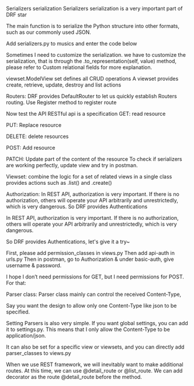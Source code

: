 Serializers serialization
Serializers serialization is a very important part of DRF star

The main function is to serialize the Python structure into other formats, such as our commonly used JSON.

Add serializers.py to musics and enter the code below

Sometimes I need to customize the serialization.
we have to customize the serialization, that is through the .to_representation(self, value) method, please refer to Custom relational fields for more explanation.


viewset.ModelView set defines all CRUD operations
A viewset provides create, retrieve, update, destroy and list actions

Routers:
DRF provides DefaultRouter to let us quickly establish Routers routing.
Use Register method to register route

Now test the API
RESTful api is a specification
GET: read resource

PUT: Replace resource

DELETE: delete resources

POST: Add resource

PATCH: Update part of the content of the resource
To check if serializers are working perfectly, update view and try in postman.

Viewset:
 combine the logic for a set of related views in a single class
provides actions such as .list() and .create()


Authorization:
In REST API, authorization is very important. If there is no authorization, others will operate your API arbitrarily and unrestrictedly, which is very dangerous.
So DRF provides Authentications

In REST API, authorization is very important. If there is no authorization, others will operate your API arbitrarily and unrestrictedly, which is very dangerous.

So DRF provides Authentications, let's give it a try~

First, please add permission_classes in views.py
Then add api-auth in urls.py
Then in postman, go to Authorization & under basic-auth, give username & password.

I hope I don’t need permissions for GET, but I need permissions for POST. For that:


Parser class:
Parser class mainly can control the received Content-Type,

Say you want the design to allow only one Content-Type like json to be specified.

Setting Parsers is also very simple. If you want global settings, you can add it to settings.py. This means that I only allow the Content-Type to be application/json.

It can also be set for a specific view or viewsets, and you can directly add parser_classes to views.py

When we use REST framework, we will inevitably want to make additional routes. At this time, we can use @detail_route or @list_route.
We can add decorator as the route @detail_route before the method.